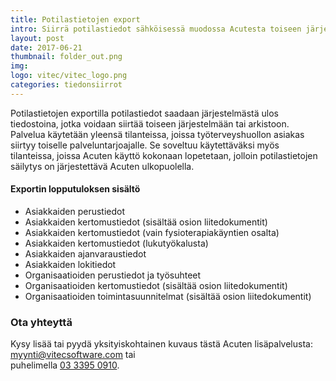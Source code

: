 ```yaml
---
title: Potilastietojen export
intro: Siirrä potilastiedot sähköisessä muodossa Acutesta toiseen järjestelmään.
layout: post
date: 2017-06-21
thumbnail: folder_out.png
img: 
logo: vitec/vitec_logo.png
categories: tiedonsiirrot
---
```


Potilastietojen exportilla potilastiedot saadaan järjestelmästä ulos tiedostoina, jotka voidaan siirtää toiseen järjestelmään tai arkistoon. Palvelua käytetään yleensä tilanteissa, joissa työterveyshuollon asiakas siirtyy toiselle palveluntarjoajalle. Se soveltuu käytettäväksi myös tilanteissa, joissa Acuten käyttö kokonaan lopetetaan, jolloin potilastietojen säilytys on järjestettävä Acuten ulkopuolella.

#### Exportin lopputuloksen sisältö

- Asiakkaiden perustiedot
- Asiakkaiden kertomustiedot (sisältää osion liitedokumentit)
- Asiakkaiden kertomustiedot (vain fysioterapiakäyntien osalta)
- Asiakkaiden kertomustiedot (lukutyökalusta)
- Asiakkaiden ajanvaraustiedot
- Asiakkaiden lokitiedot
- Organisaatioiden perustiedot ja työsuhteet
- Organisaatioiden kertomustiedot (sisältää osion liitedokumentit)
- Organisaatioiden toimintasuunnitelmat (sisältää osion liitedokumentit) 

### Ota yhteyttä

Kysy lisää tai pyydä yksityiskohtainen kuvaus tästä Acuten lisäpalvelusta: 
[myynti@vitecsoftware.com](mailto://myynti@vitecsoftware.com) tai  
puhelimella [03 3395 0910](tel://+358333950910).
